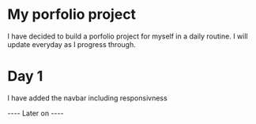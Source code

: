 # My porfolio project

I have decided to build a porfolio project for myself in a daily routine. 
I will update everyday as I progress through.

# Day 1
I have added the navbar including responsivness

---- Later on ---- 
